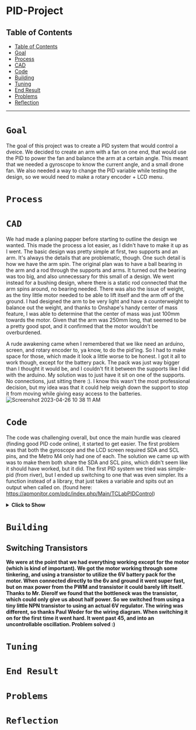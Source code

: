 # PID-Project

## Table of Contents
* [Table of Contents](#TableOfContents)
* [Goal](#Goal)
* [Process](#Process)
* [CAD](#CAD)
* [Code](#Code)
* [Building](#Building)
* [Tuning](#Tuning)
* [End Result](#EndResult)
* [Problems](#Problems)
* [Reflection](#Reflection)
---
# `Goal`
The goal of this project was to create a PID system that would control a dveice. We decided to create an arm with a fan on one end, that would use the PID to power the fan and balance the arm at a certain angle. This meant that we needed a gyroscope to know the current angle, and a small drone fan. We also needed a way to change the PID variable while testing the design, so we would need to make a rotary encoder + LCD menu.

# `Process`


# `CAD`
We had made a planing papper before starting to outline the design we wanted. This made the process a lot easier, as I didn't have to make it up as I went. The basic design was pretty simple at first, two supports and an arm. It's always the details that are problematic, though. One such detail is how we have the arm spin. The original plan was to have a ball bearing in the arm and a rod through the supports and arms. It turned out the bearing was too big, and also unnecessary for this small of a design. We went instead for a bushing design, where there is a static rod connected that the arm spins around, no bearing needed.
There was also the issue of weight, as the tiny little motor needed to be able to lift itself and the arm off of the ground. I had designed the arm to be very light and have a counterweight to balance out the weight, and thanks to Onshape's handy center of mass feature, I was able to determine that the center of mass was just 100mm towards the motor. Given that the arm was 250mm long, that seemed to be a pretty good spot, and it confirmed that the motor wouldn't be overburdened. 

A rude awakening came when I remembered that we like need an arduino, screen, and rotary encoder to, ya know, to do the pid'ing. So I had to make space for those, which made it look a little worse to be honest. I got it all to work though, except for the battery pack. The pack was just way bigger than I thought it would be, and I couldn't fit it between the supports like I did with the arduino. My solution was to just have it sit on one of the supports. No connections, just sitting there :). I know this wasn't the most professional decision, but my idea was that it could help weigh down the support to stop it from moving while giving easy access to the batteries.
![Screenshot 2023-04-26 10 38 11 AM](https://user-images.githubusercontent.com/113116247/234610805-64f86760-13fe-4a1f-bbc3-2b34732a7c41.png)


# `Code`
The code was challenging overall, but once the main hurdle was cleared (finding good PID code online), it started to get easier. The first problem was that both the gyroscope and the LCD screen required SDA and SCL pins, and the Metro M4 only had one of each. The solution we came up with was to make them both share the SDA and SCL pins, which didn't seem like it should have worked, but it did. The first PID system we tried was simple-pid (from river), but I ended up switching to one that was even simpler. Its a function instead of a library, that just takes a variable and spits out an output when called on. (found here: https://apmonitor.com/pdc/index.php/Main/TCLabPIDControl) 

<details>
<summary><b>Click to Show<b></summary>
        
<p>
        
```

import board
from lcd.lcd import LCD
from lcd.i2c_pcf8574_interface import I2CPCF8574Interface
import time
import rotaryio
import digitalio
import adafruit_mpu6050
import pwmio

# get and i2c object
i2c = board.I2C()
fan = pwmio.PWMOut(board.D7, duty_cycle=0, frequency=440, variable_frequency=True)
# some LCDs are 0x3f... some are 0x27.

mpu = adafruit_mpu6050.MPU6050(i2c)
lcd = LCD(I2CPCF8574Interface(i2c, 0x27), num_rows=2, num_cols=16)
#screen test
lcd.print("hey")
print("hey")
time.sleep(1)
lcd.clear()
#setting up stuff
encoder = rotaryio.IncrementalEncoder(board.D1, board.D2, divisor=2)
button = digitalio.DigitalInOut(board.D3)
button.direction = digitalio.Direction.INPUT
button.pull = digitalio.Pull.UP
# on/off switch setup
switch = digitalio.DigitalInOut(board.D8)
switch.direction = digitalio.Direction.INPUT
switch.pull = digitalio.Pull.UP

#subtract 12.9 degrees
#variable soup
KP = 1
KI = 1
KD = 1
encoder.position = 0
menu = 1
m_edit = False
last_position = -2
Set = 45
dt = .1
prev = 0
deg = -12.9
ierr = 0
op = 0
P = 0
I = 0
D = 0
#defining the pid function
def pid(Set,ierr,dt,KP,KI,KD):
        global prev
        global deg
        # Parameters in terms of PID coefficients
        op0 = 0
        # upper and lower bounds on heater level
        ophi = 100
        oplo = 10
        # calculate the error
        print("deg = "+str(deg))
        prev = deg
        
        deg=(round(float(mpu.gyro[0])+0.038, 1)*(dt)*(180/3.14159))+prev
        # calculate the measurement derivative
        dpv = (deg - prev) / dt
        error = Set-deg
        # calculate the integral error
        ierr = ierr + KI * error * dt


        # calculate the PID output
        P = KP * error
        I = ierr
        D = -KD * dpv
        op = op0 + P + I + D
        # implement anti-reset windup
        if op < oplo or op > ophi:
            I = I - KI * error * dt
            # clip output
            op = max(oplo,min(ophi,op))
        # return the controller output and PID terms
        return [op,P,I,D,error]

while True:
    print(str(pid(Set,ierr,dt,KP,KI,KD)))
    
    position = encoder.position
    if position > last_position: # Changes the PID values if edit mode is on, changes the menu if edit mode is off
        if m_edit == True:
            if menu == 1:
                KP += 1
            elif menu == 2:
                KI += 1
            elif menu == 3:
                KD += 1
        else:
            menu+=1
    elif position < last_position:
        if m_edit == True:
            if menu == 1:
                KP -= 1
            elif menu == 2:
                KI -= 1
            elif menu == 3:
                KD -= 1
        else:
            menu-=1

    if menu == 0: # Stops the menu from going too far
        menu = 3
    elif menu > 3:
        menu = 1

# checks which page is selected
    if position != last_position or not button.value:
        lcd.clear()
        if menu == 1:
            lcd.print("kP = "+str(KP))
        if menu == 2:
            lcd.print("kI = "+str(KI))
        if menu == 3:
            lcd.print("kD = "+str(KD))
        if m_edit == True:
            lcd.print("          Editing ^v")

    if not button.value:   # Toggles the edit mode
       if m_edit == False:
            m_edit = True
       else:
            m_edit = False

    last_position = position
    time.sleep(dt) # Sleeps for a controlled amount of time to make the gyroscope and PID work.
    print("-------------")
```
</p>  
    
</details>
        
# `Building`

## Switching Transistors
We were at the point that we had everything working **except** for the motor (which is kind of important). We got the motor working through some tinkering, and using a transistor to utilize the 6V battery pack for the motor. When connected directly to the 6v and ground it went super fast, but on max power from the PWM and transistor it could barely lift itself. Thanks to Mr. Dierolf we found that the bottleneck was the transistor, which could only give us about half power. So we switched from using a tiny little NPN transistor to using an actual 6V regulator. The wiring was different, so thanks Paul Weder for the wiring diagram. When switching it on for the first time it went hard. It went past 45, and into an uncontrollable oscillation. Problem solved :) 

# `Tuning`


# `End Result`


# `Problems`


# `Reflection`
